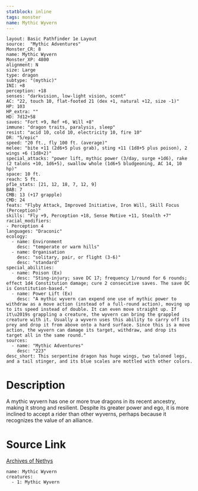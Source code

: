```yaml
---
statblock: inline
tags: monster
name: Mythic Wyvern
---
```

```statblock
layout: Basic Pathfinder 1e Layout
source:  "Mythic Adventures"
Monster_CR: 8
name: Mythic Wyvern
Monster_XP: 4800
alignment: N
size: Large
type: dragon
subtype: "(mythic)"
INI: +8
perception: +18
senses: "darkvision, low-light vision, scent"
AC: "22, touch 10, flat-footed 21 (dex +1, natural +12, size -1)"
HP: 103
HP_extra: ""
HD: 7d12+58
saves: "Fort +9, Ref +6, Will +8"
immune: "dragon traits, paralysis, sleep"
resist: "acid 10, cold 10, electricity 10, fire 10"
DR: "5/epic"
speed: "20 ft., fly 100 ft. (average)"
melee: "bite +11 (2d6+5 plus grab), sting +11 (1d8+5 plus poison), 2 wings +6 (1d8+2)"
special_attacks: "power lift, mythic power (3/day, surge +1d6), rake (2 talons +10, 1d6+5), swallow whole (1d6+5 bludgeoning, AC 14, 10 hp)"
space: 10 ft.
reach: 5 ft.
pf1e_stats: [21, 12, 18, 7, 12, 9]
BAB: 7
CMB: 13 (+17 grapple)
CMD: 24
feats: "Flyby Attack, Improved Initiative, Iron Will, Skill Focus (Perception)"
skills: "Fly +9, Perception +18, Sense Motive +11, Stealth +7"
racial_modifiers:
- Perception 4
languages: "Draconic"
ecology:
  - name: Environment
    desc: "temperate or warm hills"
  - name: Organisation
    desc: "solitary, pair, or flight (3-6)"
    desc: "standard"
special_abilities:
  - name: Poison (Ex)
    desc: "Sting-injury; save DC 17; frequency 1/round for 6 rounds; effect 1d4 Constitution damage; cure 2 consecutive saves. The save DC is Constitution-based."
  - name: Power Lift (Ex)
    desc: "A mythic wyvern can expend one use of mythic power to withdraw as a move action (instead of a full-round action), moving up to its speed instead of double. It can even move straight up. If it\u2019s grappling a creature, the wyvern can bring the grappled creature with it. Usually a wyvern uses this ability to carry off its prey and drop it from above onto a hard surface. Since this is a move action, the wyvern can damage its target, withdraw, and drop its target all in the same round."
sources:
  - name: "Mythic Adventures"
    desc: "223"
desc_short: This serpentine dragon has huge wings, two taloned legs, and a tail stinger, and its blue scales are mottled with other colors.
```
# Description
A mythic wyvern has one or more true dragons in its recent ancestry, making it strong and resilient. Despite its greater power and ego, it is more inclined to accept a rider than other wyverns, perhaps because it recognizes the value of an alliance.
# Source Link
[Archives of Nethys](https://aonprd.com/MythicMonsterDisplay.aspx?ItemName=Wyvern)
```encounter-table
name: Mythic Wyvern
creatures:
  - 1: Mythic Wyvern
```
